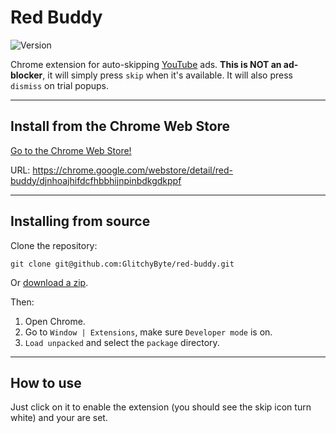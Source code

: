 # Red Buddy

![Version](https://img.shields.io/badge/Version-1.4.4-blue)

Chrome extension for auto-skipping [YouTube](https://youtube.com/) ads. **This is NOT an ad-blocker**, it will simply press `skip` when it's available. It will also press `dismiss` on trial popups.

---
## Install from the Chrome Web Store

[Go to the Chrome Web Store!](https://chrome.google.com/webstore/detail/red-buddy/djnhoajhifdcfhbbhijnpinbdkgdkppf)

URL: https://chrome.google.com/webstore/detail/red-buddy/djnhoajhifdcfhbbhijnpinbdkgdkppf

---
## Installing from source

Clone the repository:

    git clone git@github.com:GlitchyByte/red-buddy.git

Or [download a zip](https://github.com/GlitchyByte/red-buddy/archive/refs/heads/main.zip).

Then:

1. Open Chrome.
2. Go to `Window | Extensions`, make sure `Developer mode` is on.
3. `Load unpacked` and select the `package` directory.

---
## How to use

Just click on it to enable the extension (you should see the skip icon turn white) and your are set.
